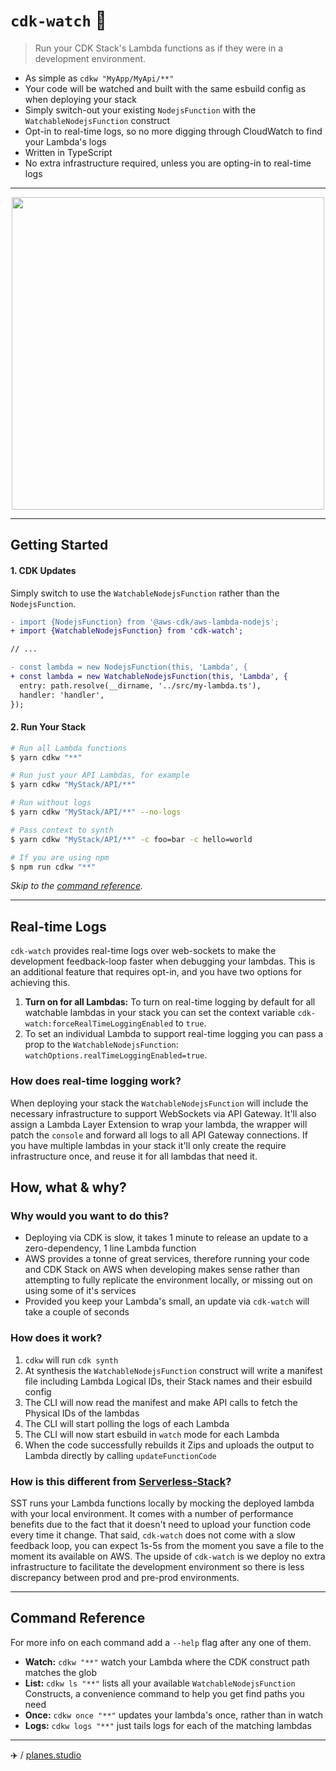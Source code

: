 # `cdk-watch` 👀

> Run your CDK Stack's Lambda functions as if they were in a development environment.

- As simple as `cdkw "MyApp/MyApi/**"`
- Your code will be watched and built with the same esbuild config as when deploying your stack
- Simply switch-out your existing `NodejsFunction` with the `WatchableNodejsFunction` construct
- Opt-in to real-time logs, so no more digging through CloudWatch to find your Lambda's logs
- Written in TypeScript
- No extra infrastructure required, unless you are opting-in to real-time logs

---

<div align="center">
  <img src="https://cdk-watch-static.s3.eu-west-2.amazonaws.com/demo.gif" width="500">
</div>

---

## Getting Started

#### 1. CDK Updates

Simply switch to use the `WatchableNodejsFunction` rather than the `NodejsFunction`.
```patch
- import {NodejsFunction} from '@aws-cdk/aws-lambda-nodejs';
+ import {WatchableNodejsFunction} from 'cdk-watch';

// ...

- const lambda = new NodejsFunction(this, 'Lambda', {
+ const lambda = new WatchableNodejsFunction(this, 'Lambda', {
  entry: path.resolve(__dirname, '../src/my-lambda.ts'),
  handler: 'handler',
});
```

#### 2. Run Your Stack

```sh
# Run all Lambda functions
$ yarn cdkw "**"

# Run just your API Lambdas, for example
$ yarn cdkw "MyStack/API/**"

# Run without logs
$ yarn cdkw "MyStack/API/**" --no-logs

# Pass context to synth
$ yarn cdkw "MyStack/API/**" -c foo=bar -c hello=world

# If you are using npm
$ npm run cdkw "**"
```

*Skip to the [command reference](#command-reference).*

---

## Real-time Logs

`cdk-watch` provides real-time logs over web-sockets to make the development
feedback-loop faster when debugging your lambdas. This is an additional feature
that requires opt-in, and you have two options for achieving this.
1. **Turn on for all Lambdas:** To turn on real-time logging by default for all
   watchable lambdas in your stack you can set the context variable
   `cdk-watch:forceRealTimeLoggingEnabled` to `true`.
2. To set an individual Lambda to support real-time logging you can pass a prop
   to the `WatchableNodejsFunction`: `watchOptions.realTimeLoggingEnabled=true`.

### How does real-time logging work?

When deploying your stack the `WatchableNodejsFunction` will include the
necessary infrastructure to support WebSockets via API Gateway. It'll also
assign a Lambda Layer Extension to wrap your lambda, the wrapper will patch the
`console` and forward all logs to all API Gateway connections. If you have
multiple lambdas in your stack it'll only create the require infrastructure
once, and reuse it for all lambdas that need it.

## How, what & why?

### Why would you want to do this?

- Deploying via CDK is slow, it takes 1 minute to release an update to a
  zero-dependency, 1 line Lambda function
- AWS provides a tonne of great services, therefore running your code and CDK
  Stack on AWS when developing makes sense rather than attempting to fully
  replicate the environment locally, or missing out on using some of it's services
- Provided you keep your Lambda's small, an update via `cdk-watch` will take a
  couple of seconds

### How does it work?

1. `cdkw` will run `cdk synth`
2. At synthesis the `WatchableNodejsFunction` construct will write a manifest
   file including Lambda Logical IDs, their Stack names and their esbuild config
3. The CLI will now read the manifest and make API calls to fetch the Physical
   IDs of the lambdas
4. The CLI will start polling the logs of each Lambda
5. The CLI will now start esbuild in `watch` mode for each Lambda
6. When the code successfully rebuilds it Zips and uploads the output to Lambda
   directly by calling `updateFunctionCode`

### How is this different from [Serverless-Stack](https://github.com/serverless-stack/serverless-stack)?

SST runs your Lambda functions locally by mocking the deployed lambda with your
local environment. It comes with a number of performance benefits due to the
fact that it doesn't need to upload your function code every time it change.
That said, `cdk-watch` does not come with a slow feedback loop, you can expect
1s-5s from the moment you save a file to the moment its available on AWS. The
upside of `cdk-watch` is we deploy no extra infrastructure to facilitate the
development environment so there is less discrepancy between prod and pre-prod
environments.

---

## Command Reference

For more info on each command add a `--help` flag after any one of them.

- **Watch:** `cdkw "**"` watch your Lambda where the CDK construct path matches
  the glob
- **List:** `cdkw ls "**"` lists all your available `WatchableNodejsFunction`
  Constructs, a convenience command to help you get find paths you need
- **Once:** `cdkw once "**"` updates your lambda's once, rather than in watch
- **Logs:** `cdkw logs "**"` just tails logs for each of the matching lambdas

---

✈️ / [planes.studio](https://planes.studio)
